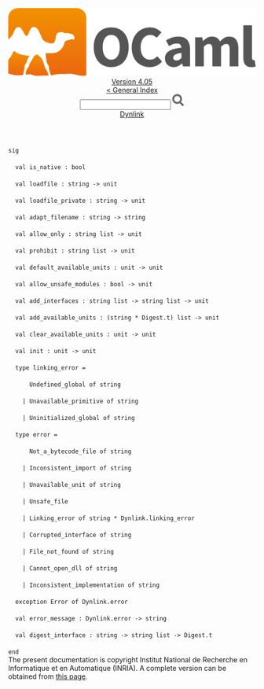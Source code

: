 <!-- ((! set title API !)) ((! set documentation !)) ((! set api !)) ((! set nobreadcrumb !)) -->
<div class="api"><header><nav class="toc brand"><a class="brand" href="https://ocaml.org/"><img src="colour-logo-gray.svg" class="svg" alt="OCaml"></a></nav><nav class="toc"><div class="toc_version"><a href="/docs" id="version-select">Version 4.05</a></div><a href="index.html">&lt; General Index</a><div class="api_search"><input type="text" name="apisearch" id="api_search" oninput="mySearch(false);" onkeypress="this.oninput();" onclick="this.oninput();" onpaste="this.oninput();">
<img src="search_icon.svg" alt="Search" class="svg" onclick="mySearch(false)"></div>
<div id="search_results"></div><div class="toc_title"><a href="Dynlink.html">Dynlink</a></div><ul></ul></nav></header>
<code class="code"><span class="keyword">sig</span><br>
&nbsp;&nbsp;<span class="keyword">val</span>&nbsp;is_native&nbsp;:&nbsp;bool<br>
&nbsp;&nbsp;<span class="keyword">val</span>&nbsp;loadfile&nbsp;:&nbsp;string&nbsp;<span class="keywordsign">-&gt;</span>&nbsp;unit<br>
&nbsp;&nbsp;<span class="keyword">val</span>&nbsp;loadfile_private&nbsp;:&nbsp;string&nbsp;<span class="keywordsign">-&gt;</span>&nbsp;unit<br>
&nbsp;&nbsp;<span class="keyword">val</span>&nbsp;adapt_filename&nbsp;:&nbsp;string&nbsp;<span class="keywordsign">-&gt;</span>&nbsp;string<br>
&nbsp;&nbsp;<span class="keyword">val</span>&nbsp;allow_only&nbsp;:&nbsp;string&nbsp;list&nbsp;<span class="keywordsign">-&gt;</span>&nbsp;unit<br>
&nbsp;&nbsp;<span class="keyword">val</span>&nbsp;prohibit&nbsp;:&nbsp;string&nbsp;list&nbsp;<span class="keywordsign">-&gt;</span>&nbsp;unit<br>
&nbsp;&nbsp;<span class="keyword">val</span>&nbsp;default_available_units&nbsp;:&nbsp;unit&nbsp;<span class="keywordsign">-&gt;</span>&nbsp;unit<br>
&nbsp;&nbsp;<span class="keyword">val</span>&nbsp;allow_unsafe_modules&nbsp;:&nbsp;bool&nbsp;<span class="keywordsign">-&gt;</span>&nbsp;unit<br>
&nbsp;&nbsp;<span class="keyword">val</span>&nbsp;add_interfaces&nbsp;:&nbsp;string&nbsp;list&nbsp;<span class="keywordsign">-&gt;</span>&nbsp;string&nbsp;list&nbsp;<span class="keywordsign">-&gt;</span>&nbsp;unit<br>
&nbsp;&nbsp;<span class="keyword">val</span>&nbsp;add_available_units&nbsp;:&nbsp;(string&nbsp;*&nbsp;<span class="constructor">Digest</span>.t)&nbsp;list&nbsp;<span class="keywordsign">-&gt;</span>&nbsp;unit<br>
&nbsp;&nbsp;<span class="keyword">val</span>&nbsp;clear_available_units&nbsp;:&nbsp;unit&nbsp;<span class="keywordsign">-&gt;</span>&nbsp;unit<br>
&nbsp;&nbsp;<span class="keyword">val</span>&nbsp;init&nbsp;:&nbsp;unit&nbsp;<span class="keywordsign">-&gt;</span>&nbsp;unit<br>
&nbsp;&nbsp;<span class="keyword">type</span>&nbsp;linking_error&nbsp;=<br>
&nbsp;&nbsp;&nbsp;&nbsp;&nbsp;&nbsp;<span class="constructor">Undefined_global</span>&nbsp;<span class="keyword">of</span>&nbsp;string<br>
&nbsp;&nbsp;&nbsp;&nbsp;<span class="keywordsign">|</span>&nbsp;<span class="constructor">Unavailable_primitive</span>&nbsp;<span class="keyword">of</span>&nbsp;string<br>
&nbsp;&nbsp;&nbsp;&nbsp;<span class="keywordsign">|</span>&nbsp;<span class="constructor">Uninitialized_global</span>&nbsp;<span class="keyword">of</span>&nbsp;string<br>
&nbsp;&nbsp;<span class="keyword">type</span>&nbsp;error&nbsp;=<br>
&nbsp;&nbsp;&nbsp;&nbsp;&nbsp;&nbsp;<span class="constructor">Not_a_bytecode_file</span>&nbsp;<span class="keyword">of</span>&nbsp;string<br>
&nbsp;&nbsp;&nbsp;&nbsp;<span class="keywordsign">|</span>&nbsp;<span class="constructor">Inconsistent_import</span>&nbsp;<span class="keyword">of</span>&nbsp;string<br>
&nbsp;&nbsp;&nbsp;&nbsp;<span class="keywordsign">|</span>&nbsp;<span class="constructor">Unavailable_unit</span>&nbsp;<span class="keyword">of</span>&nbsp;string<br>
&nbsp;&nbsp;&nbsp;&nbsp;<span class="keywordsign">|</span>&nbsp;<span class="constructor">Unsafe_file</span><br>
&nbsp;&nbsp;&nbsp;&nbsp;<span class="keywordsign">|</span>&nbsp;<span class="constructor">Linking_error</span>&nbsp;<span class="keyword">of</span>&nbsp;string&nbsp;*&nbsp;<span class="constructor">Dynlink</span>.linking_error<br>
&nbsp;&nbsp;&nbsp;&nbsp;<span class="keywordsign">|</span>&nbsp;<span class="constructor">Corrupted_interface</span>&nbsp;<span class="keyword">of</span>&nbsp;string<br>
&nbsp;&nbsp;&nbsp;&nbsp;<span class="keywordsign">|</span>&nbsp;<span class="constructor">File_not_found</span>&nbsp;<span class="keyword">of</span>&nbsp;string<br>
&nbsp;&nbsp;&nbsp;&nbsp;<span class="keywordsign">|</span>&nbsp;<span class="constructor">Cannot_open_dll</span>&nbsp;<span class="keyword">of</span>&nbsp;string<br>
&nbsp;&nbsp;&nbsp;&nbsp;<span class="keywordsign">|</span>&nbsp;<span class="constructor">Inconsistent_implementation</span>&nbsp;<span class="keyword">of</span>&nbsp;string<br>
&nbsp;&nbsp;<span class="keyword">exception</span>&nbsp;<span class="constructor">Error</span>&nbsp;<span class="keyword">of</span>&nbsp;<span class="constructor">Dynlink</span>.error<br>
&nbsp;&nbsp;<span class="keyword">val</span>&nbsp;error_message&nbsp;:&nbsp;<span class="constructor">Dynlink</span>.error&nbsp;<span class="keywordsign">-&gt;</span>&nbsp;string<br>
&nbsp;&nbsp;<span class="keyword">val</span>&nbsp;digest_interface&nbsp;:&nbsp;string&nbsp;<span class="keywordsign">-&gt;</span>&nbsp;string&nbsp;list&nbsp;<span class="keywordsign">-&gt;</span>&nbsp;<span class="constructor">Digest</span>.t<br>
<span class="keyword">end</span></code><div class="copyright">The present documentation is copyright Institut National de Recherche en Informatique et en Automatique (INRIA). A complete version can be obtained from <a href="http://caml.inria.fr/pub/docs/manual-ocaml/">this page</a>.</div></div>